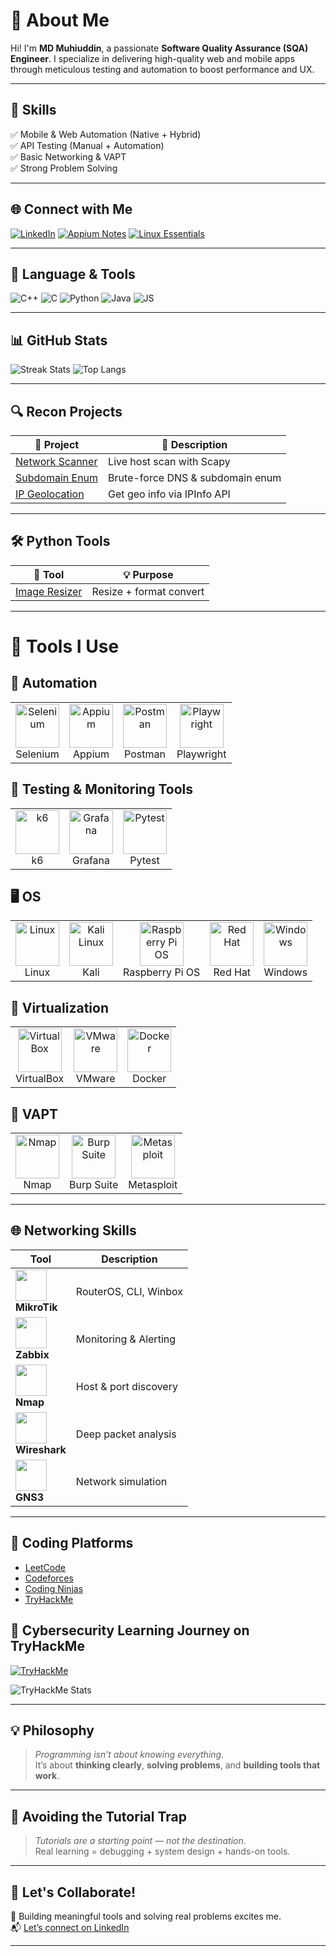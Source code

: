 # 💫 About Me

Hi! I'm **MD Muhiuddin**, a passionate **Software Quality Assurance (SQA) Engineer**. I specialize in delivering high-quality web and mobile apps through meticulous testing and automation to boost performance and UX.

---

## 🚀 Skills
✅ Mobile & Web Automation (Native + Hybrid) &nbsp;  
✅ API Testing (Manual + Automation) &nbsp;  
✅ Basic Networking & VAPT &nbsp;  
✅ Strong Problem Solving  

---

## 🌐 Connect with Me

[![LinkedIn](https://img.shields.io/badge/-LinkedIn-0A66C2?logo=linkedin&logoColor=white&style=flat-square)](https://www.linkedin.com/in/md-muhiuddin-a0b3331a7/)
[![Appium Notes](https://img.shields.io/badge/-Appium_Notes-2f2f2f?style=flat-square)](https://relic-amaranthus-d9a.notion.site/Mobile-Automation-testing-with-python-java-Appium-51f86f2ad6ea49be861388fe7c241a19)
[![Linux Essentials](https://img.shields.io/badge/-Linux_Essentials-2f2f2f?style=flat-square)](https://relic-amaranthus-d9a.notion.site/Linux-Essentials-149f0348d325411987d01bc1fe8e169a)

---

## 🧠 Language & Tools

![C++](https://img.shields.io/badge/C++-00599C?style=flat-square&logo=c%2B%2B&logoColor=white)
![C](https://img.shields.io/badge/C-00599C?style=flat-square&logo=c&logoColor=white)
![Python](https://img.shields.io/badge/Python-3670A0?style=flat-square&logo=python&logoColor=ffdd54)
![Java](https://img.shields.io/badge/Java-ED8B00?style=flat-square&logo=openjdk&logoColor=white)
![JS](https://img.shields.io/badge/JavaScript-F7DF1E?style=flat-square&logo=javascript&logoColor=black)

---

## 📊 GitHub Stats

![Streak Stats](https://github-readme-streak-stats.herokuapp.com/?user=MuHIUDDIn98&theme=dark&hide_border=false)
![Top Langs](https://github-readme-stats.vercel.app/api/top-langs/?username=MuHIUDDIn98&theme=dark&hide_border=false&layout=compact)

---

## 🔍 Recon Projects

| 🧩 Project | 🔎 Description |
|-----------|----------------|
| [Network Scanner](https://github.com/MuHIUDDIn98/Py_Networking) | Live host scan with Scapy |
| [Subdomain Enum](https://github.com/MuHIUDDIn98/SubDomainEnamuration.git) | Brute-force DNS & subdomain enum |
| [IP Geolocation](https://github.com/MuHIUDDIn98/IP_Geolocation_finder.git) | Get geo info via IPInfo API |

---

## 🛠️ Python Tools

| 🔧 Tool | 💡 Purpose |
|--------|------------|
| [Image Resizer](https://github.com/MuHIUDDIn98/Image_resizer) | Resize + format convert |

---

# 🧰 Tools I Use

## 🔬 Automation

<table>
  <tr>
    <td align="center"><img src="https://cdn.jsdelivr.net/gh/devicons/devicon/icons/selenium/selenium-original.svg" width="70" height="70" alt="Selenium"/><br>Selenium</td>
    <td align="center"><img src="https://pbs.twimg.com/profile_images/1257663811076542466/0KVJyYNC_400x400.jpg" width="70" height="70" alt="Appium"/><br>Appium</td>
    <td align="center"><img src="https://www.vectorlogo.zone/logos/getpostman/getpostman-icon.svg" width="70" height="70" alt="Postman"/><br>Postman</td>
    <td align="center"><img src="https://playwright.dev/img/playwright-logo.svg" width="70" height="70" alt="Playwright"/><br>Playwright</td>
  </tr>
</table>

## 🧪 Testing & Monitoring Tools

<table>
  <tr>
    <td align="center"><img src="https://k6.io/static/logo-21cb4a7a5413d43db9d1186d68f1f945.svg" width="70" height="70" alt="k6"/><br>k6</td>
    <td align="center"><img src="https://upload.wikimedia.org/wikipedia/commons/3/3b/Grafana_icon.svg" width="70" height="70" alt="Grafana"/><br>Grafana</td>
    <td align="center"><img src="https://upload.wikimedia.org/wikipedia/commons/b/ba/Pytest_logo.svg" width="70" height="70" alt="Pytest"/><br>Pytest</td>
  </tr>
</table>

## 🖥 OS

<table>
  <tr>
    <td align="center"><img src="https://cdn.jsdelivr.net/gh/devicons/devicon/icons/linux/linux-original.svg" width="70" height="70" alt="Linux"/><br>Linux</td>
    <td align="center"><img src="https://upload.wikimedia.org/wikipedia/commons/2/2b/Kali-dragon-icon.svg" width="70" height="70" alt="Kali Linux"/><br>Kali</td>
    <td align="center"><img src="https://upload.wikimedia.org/wikipedia/en/c/cb/Raspberry_Pi_OS_logo.png" width="70" height="70" alt="Raspberry Pi OS"/><br>Raspberry Pi OS</td>
    <td align="center"><img src="https://upload.wikimedia.org/wikipedia/commons/1/10/Red_Hat_logo.svg" width="70" height="70" alt="Red Hat"/><br>Red Hat</td>
    <td align="center"><img src="https://cdn.jsdelivr.net/gh/devicons/devicon/icons/windows8/windows8-original.svg" width="70" height="70" alt="Windows"/><br>Windows</td>
  </tr>
</table>

## 🧳 Virtualization

<table>
  <tr>
    <td align="center"><img src="https://upload.wikimedia.org/wikipedia/commons/6/6b/VirtualBox_logo.png" width="70" height="70" alt="VirtualBox"/><br>VirtualBox</td>
    <td align="center"><img src="https://upload.wikimedia.org/wikipedia/commons/d/d5/VMware_logo.svg" width="70" height="70" alt="VMware"/><br>VMware</td>
    <td align="center"><img src="https://cdn.jsdelivr.net/gh/devicons/devicon/icons/docker/docker-original.svg" width="70" height="70" alt="Docker"/><br>Docker</td>
  </tr>
</table>

## 🔐 VAPT

<table>
  <tr>
    <td align="center"><img src="https://asset.brandfetch.io/idHnSFcYKj/idj4y8Dz-_.png" width="70" height="70" alt="Nmap"/><br>Nmap</td>
    <td align="center"><img src="https://upload.wikimedia.org/wikipedia/commons/thumb/e/e7/BurpSuite_Comunity_Edition.svg/800px-BurpSuite_Comunity_Edition.svg.png" width="70" height="70" alt="Burp Suite"/><br>Burp Suite</td>
    <td align="center"><img src="https://encrypted-tbn0.gstatic.com/images?q=tbn:ANd9GcSe2dxapGsyIN1n-GMcfMVhivjb8YuufoaJvw&s" width="70" height="70" alt="Metasploit"/><br>Metasploit</td>
  </tr>
</table>


---

## 🌐 Networking Skills

| Tool | Description |
|------|-------------|
| <img src="https://merch.mikrotik.com/cdn/shop/files/512.png?v=1657867177" width="50" height="50"/> <br> **MikroTik** | RouterOS, CLI, Winbox |
| <img src="https://upload.wikimedia.org/wikipedia/commons/6/6f/Zabbix_logo.svg" width="50" height="50"/> <br> **Zabbix** | Monitoring & Alerting |
| <img src="https://asset.brandfetch.io/idHnSFcYKj/idj4y8Dz-_.png" width="50" height="50"/> <br> **Nmap** | Host & port discovery |
| <img src="https://miro.medium.com/v2/resize:fit:705/1*jhOWv-JzWbg8MvDo0vnVEA.png" width="50" height="50"/> <br> **Wireshark** | Deep packet analysis |
| <img src="https://cdn.icon-icons.com/icons2/1381/PNG/512/gns3_94911.png" width="50" height="50"/> <br> **GNS3** | Network simulation |

---

## 🧪 Coding Platforms

- [LeetCode](https://leetcode.com/muhiuddinanik/)
- [Codeforces](https://codeforces.com/profile/anik98)
- [Coding Ninjas](https://www.naukri.com/code360/profile/Muhiuddin)
- [TryHackMe](https://tryhackme.com/p/falcon.anik2)

## 🧠 Cybersecurity Learning Journey on TryHackMe

[![TryHackMe](https://img.shields.io/badge/TryHackMe-Visit_Profile-red?logo=tryhackme&logoColor=white)](https://tryhackme.com/p/falcon.anik2)

![TryHackMe Stats](https://tryhackme-images.s3.amazonaws.com/user/falcon.anik2.png)

---

## 💡 Philosophy

> *Programming isn’t about knowing everything.*  
> It’s about **thinking clearly**, **solving problems**, and **building tools that work**.

---

## 🚫 Avoiding the Tutorial Trap

> *Tutorials are a starting point — not the destination.*  
> Real learning = debugging + system design + hands-on tools.

---

## 🤝 Let's Collaborate!

🚀 Building meaningful tools and solving real problems excites me.  
📬 [Let’s connect on LinkedIn](https://www.linkedin.com/in/md-muhiuddin-a0b3331a7/)

---
